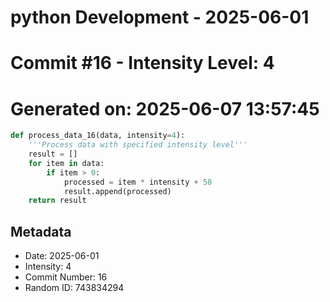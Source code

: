 ﻿# python Development - 2025-06-01
# Commit #16 - Intensity Level: 4
# Generated on: 2025-06-07 13:57:45
```python
def process_data_16(data, intensity=4):
    '''Process data with specified intensity level'''
    result = []
    for item in data:
        if item > 0:
            processed = item * intensity + 58
            result.append(processed)
    return result
```
## Metadata
- Date: 2025-06-01
- Intensity: 4
- Commit Number: 16
- Random ID: 743834294
